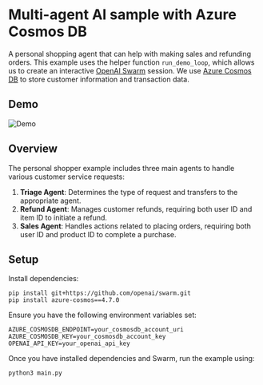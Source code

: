 # Multi-agent AI sample with Azure Cosmos DB

A personal shopping agent that can help with making sales and refunding orders.
This example uses the helper function `run_demo_loop`, which allows us to create an interactive [OpenAI Swarm](https://github.com/openai/swarm) session.
We use [Azure Cosmos DB](https://learn.microsoft.com/azure/cosmos-db/introduction) to store customer information and transaction data.

## Demo

![Demo](./media/demo.gif)

## Overview

The personal shopper example includes three main agents to handle various customer service requests:

1. **Triage Agent**: Determines the type of request and transfers to the appropriate agent.
2. **Refund Agent**: Manages customer refunds, requiring both user ID and item ID to initiate a refund.
3. **Sales Agent**: Handles actions related to placing orders, requiring both user ID and product ID to complete a purchase.

## Setup

Install dependencies:

```shell
pip install git+https://github.com/openai/swarm.git
pip install azure-cosmos==4.7.0
```

Ensure you have the following environment variables set:
```shell
AZURE_COSMOSDB_ENDPOINT=your_cosmosdb_account_uri
AZURE_COSMOSDB_KEY=your_cosmosdb_account_key
OPENAI_API_KEY=your_openai_api_key
```

Once you have installed dependencies and Swarm, run the example using:

```shell
python3 main.py
```
